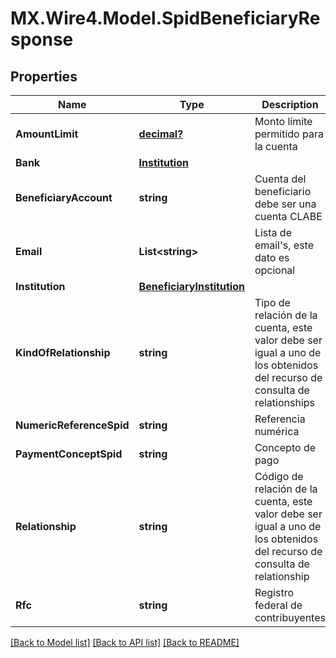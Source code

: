 # MX.Wire4.Model.SpidBeneficiaryResponse
## Properties

Name | Type | Description | Notes
------------ | ------------- | ------------- | -------------
**AmountLimit** | [**decimal?**](BigDecimal.md) | Monto límite permitido para la cuenta | 
**Bank** | [**Institution**](Institution.md) |  | [optional] 
**BeneficiaryAccount** | **string** | Cuenta del beneficiario debe ser una cuenta CLABE | 
**Email** | **List&lt;string&gt;** | Lista de email&#x27;s, este dato es opcional | [optional] 
**Institution** | [**BeneficiaryInstitution**](BeneficiaryInstitution.md) |  | 
**KindOfRelationship** | **string** | Tipo de relación de la cuenta, este valor debe ser igual a uno de los obtenidos del recurso de consulta de relationships | 
**NumericReferenceSpid** | **string** | Referencia numérica | [optional] 
**PaymentConceptSpid** | **string** | Concepto de pago | [optional] 
**Relationship** | **string** | Código de relación de la cuenta, este valor debe ser igual a uno de los obtenidos del recurso de consulta de  relationship | 
**Rfc** | **string** | Registro federal de contribuyentes | [optional] 

[[Back to Model list]](../README.md#documentation-for-models) [[Back to API list]](../README.md#documentation-for-api-endpoints) [[Back to README]](../README.md)

